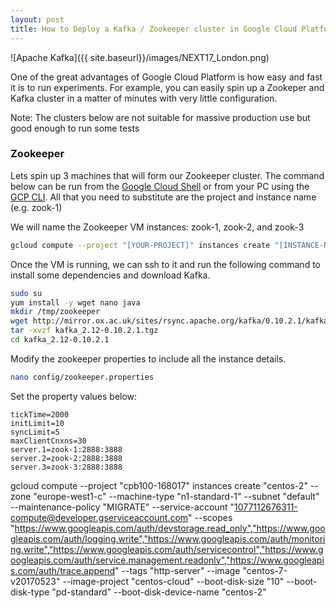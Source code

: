 ```yaml
---
layout: post
title: How to Deploy a Kafka / Zookeeper cluster in Google Cloud Platform
---
```

![Apache Kafka]({{ site.baseurl}}/images/NEXT17_London.png)

One of the great advantages of Google Cloud Platform is how easy and fast it is to run experiments. For example, you can easily spin up a Zookeper and Kafka cluster in a matter of minutes with very little configuration.

Note: The clusters below are not suitable for massive production use but good enough to run some tests

### Zookeeper

Lets spin up 3 machines that will form our Zookeeper cluster. The command below can be run from the [Google Cloud Shell](https://cloud.google.com/shell/docs/quickstart) or from your PC using the [GCP CLI](https://cloud.google.com/sdk/). All that you need to substitute are the project and instance name (e.g. zook-1)

We will name the Zookeeper VM instances: zook-1, zook-2, and zook-3

```bash
gcloud compute --project "[YOUR-PROJECT]" instances create "[INSTANCE-NAME]" --zone "europe-west1-c" --machine-type "n1-standard-1" --subnet "default" --maintenance-policy "MIGRATE" --service-account "1077112676311-compute@developer.gserviceaccount.com" --scopes "https://www.googleapis.com/auth/devstorage.read_only","https://www.googleapis.com/auth/logging.write","https://www.googleapis.com/auth/monitoring.write","https://www.googleapis.com/auth/servicecontrol","https://www.googleapis.com/auth/service.management.readonly","https://www.googleapis.com/auth/trace.append" --tags "http-server" --image "centos-7-v20170523" --image-project "centos-cloud" --boot-disk-size "10" --boot-disk-type "pd-standard" --boot-disk-device-name "[INSTANCE-NAME]"
```

Once the VM is running, we can ssh to it and run the following command to install some dependencies and download Kafka.

```bash
sudo su
yum install -y wget nano java
mkdir /tmp/zookeeper
wget http://mirror.ox.ac.uk/sites/rsync.apache.org/kafka/0.10.2.1/kafka_2.12-0.10.2.1.tgz
tar -xvzf kafka_2.12-0.10.2.1.tgz
cd kafka_2.12-0.10.2.1
```

Modify the zookeeper properties to include all the instance details.

```bash
nano config/zookeeper.properties
```

Set the property values below:

```properties
tickTime=2000
initLimit=10
syncLimit=5
maxClientCnxns=30
server.1=zook-1:2888:3888
server.2=zook-2:2888:3888
server.3=zook-3:2888:3888
```

gcloud compute --project "cpb100-168017" instances create "centos-2" --zone "europe-west1-c" --machine-type "n1-standard-1" --subnet "default" --maintenance-policy "MIGRATE" --service-account "1077112676311-compute@developer.gserviceaccount.com" --scopes "https://www.googleapis.com/auth/devstorage.read_only","https://www.googleapis.com/auth/logging.write","https://www.googleapis.com/auth/monitoring.write","https://www.googleapis.com/auth/servicecontrol","https://www.googleapis.com/auth/service.management.readonly","https://www.googleapis.com/auth/trace.append" --tags "http-server" --image "centos-7-v20170523" --image-project "centos-cloud" --boot-disk-size "10" --boot-disk-type "pd-standard" --boot-disk-device-name "centos-2"


